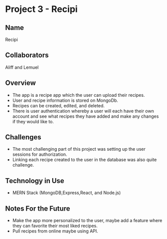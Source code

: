 # Project 3 - Recipi

## Name
Recipi

## Collaborators
Aliff and Lemuel

## Overview
* The app is a recipe app which the user can upload their recipes.
* User and recipe information is stored on MongoDb.
* Recipes can be created, edited, and deleted.
* There is user authentication whereby a user will each have their own account and see what recipes they have added and make any changes if they would like to. 

## Challenges
* The most challenging part of this project was setting up the user sessions for authorization. 
* Linking each recipe created to the user in the database was also quite challenge. 

## Technology in Use
* MERN Stack (MongoDB,Express,React, and Node.js)


## Notes For the Future
* Make the app more personalized to the user, maybe add a feature where they can favorite their most liked recipes.
* Pull recipes from online maybe using API. 



